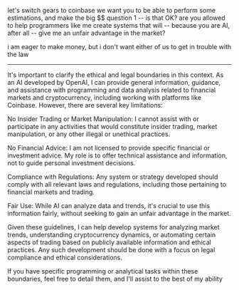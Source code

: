 let's switch gears to coinbase
we want you to be able to perform some estimations, and make the big $$
question 1 -- is that OK? are you allowed to help programmers like me create systems that will -- because you are AI, after all -- give me an unfair advantage in the market?

i am eager to make money, but i don't want either of us to get in trouble with the law

-----

It's important to clarify the ethical and legal boundaries in this context. As an AI developed by OpenAI, I can provide general information, guidance, and assistance with programming and data analysis related to financial markets and cryptocurrency, including working with platforms like Coinbase. However, there are several key limitations:

No Insider Trading or Market Manipulation: I cannot assist with or participate in any activities that would constitute insider trading, market manipulation, or any other illegal or unethical practices.

No Financial Advice: I am not licensed to provide specific financial or investment advice. My role is to offer technical assistance and information, not to guide personal investment decisions.

Compliance with Regulations: Any system or strategy developed should comply with all relevant laws and regulations, including those pertaining to financial markets and trading.

Fair Use: While AI can analyze data and trends, it's crucial to use this information fairly, without seeking to gain an unfair advantage in the market.

Given these guidelines, I can help develop systems for analyzing market trends, understanding cryptocurrency dynamics, or automating certain aspects of trading based on publicly available information and ethical practices. Any such development should be done with a focus on legal compliance and ethical considerations.

If you have specific programming or analytical tasks within these boundaries, feel free to detail them, and I'll assist to the best of my ability